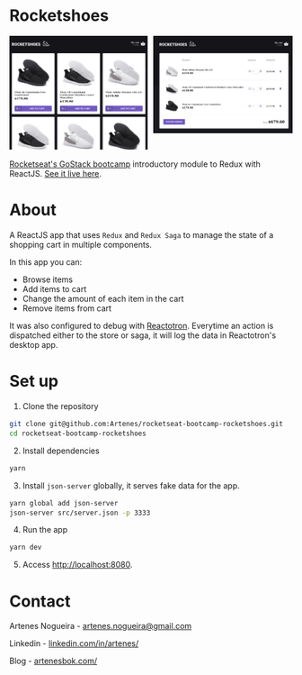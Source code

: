 # Rocketshoes

<div style="display: flex;">
  <a href="http://artenesbok.com/rocketseat-bootcamp-rocketshoes/" style="margin-right: 10px;">
    <img src="images/screen01.png" alt="Browsing shoes"/>
  </a>
  <a href="http://artenesbok.com/rocketseat-bootcamp-rocketshoes/">
    <img src="images/screen02.png" alt="Cart page"/>
  </a>
</div>

[Rocketseat's GoStack bootcamp](https://rocketseat.com.br/bootcamp) introductory module to Redux with ReactJS. [See it live here](http://artenesbok.com/rocketseat-bootcamp-rocketshoes/).

# About

A ReactJS app that uses `Redux` and `Redux Saga` to manage the state of a shopping cart in multiple components.

In this app you can:
- Browse items
- Add items to cart
- Change the amount of each item in the cart
- Remove items from cart

It was also configured to debug with [Reactotron](https://github.com/infinitered/reactotron). Everytime an action is dispatched either to the store or saga, it will log the data in Reactotron's desktop app.

# Set up

1. Clone the repository
```sh
git clone git@github.com:Artenes/rocketseat-bootcamp-rocketshoes.git
cd rocketseat-bootcamp-rocketshoes
```

2. Install dependencies
```sh
yarn
```

3. Install `json-server` globally, it serves fake data for the app.
```sh
yarn global add json-server
json-server src/server.json -p 3333
```

4. Run the app
```sh
yarn dev
```

5. Access [http://localhost:8080](http://localhost:8080).

# Contact

Artenes Nogueira - [artenes.nogueira@gmail.com](mailto:artenes.nogueira@gmail.com)

Linkedin - [linkedin.com/in/artenes/](https://www.linkedin.com/in/artenes/)

Blog - [artenesbok.com/](http://artenesbok.com/)
